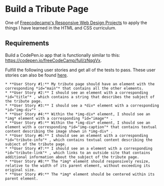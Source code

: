# Build a Tribute Page

One of [Freecodecamp's Responsive Web Design Projects](https://www.freecodecamp.org/learn/responsive-web-design/responsive-web-design-projects/)  to apply the things I have learned in the HTML and CSS curriculum.

## Requirements
Build a CodePen.io app that is functionally similar to this: https://codepen.io/freeCodeCamp/full/zNqgVx.

Fulfill the following user stories and get all of the tests to pass.
These user stories can also be found [here](https://www.freecodecamp.org/learn/responsive-web-design/responsive-web-design-projects/build-a-tribute-page).

    * **User Story #1:** My tribute page should have an element with the corresponding *id="main"* that contains all the other elements.
    * **User Story #2:** I should see an element with a corresponding *id="title"* , which contains a string that describes the subject of the tribute page.
    * **User Story #3:** I should see a *div* element with a corresponding *id="img-div"* .
    * **User Story #4:** Within the *img-div* element, I should see an *img* element with a corresponding *id="image"* .
    * **User Story #5:** Within the *img-div* element, I should see an element with a corresponding *id="img-caption"* that contains textual content describing the image shown in *img-div* .
    * **User Story #6:** I should see an element with a corresponding *id="tribute-info"* , which contains textual content describing the subject of the tribute page.
    * **User Story #7:** I should see an a element with a corresponding *id="tribute-link"* , which links to an outside site that contains additional information about the subject of the tribute page.
    * **User Story #8:** The *img* element should responsively resize, relative to the width of its parent element, without exceeding its original size.
    * **User Story #9:** The *img* element should be centered within its parent element.




